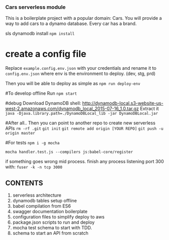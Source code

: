 ### Cars serverless module
This is a boilerplate project with a popular domain: Cars.
You will provide a way to add cars to a dynamo database. Every car has a brand.


sls dynamodb install
`npm install`

# create a config file
Replace `example.config.env.json` with your credentials and rename it to `config.env.json` where env is the environment to deploy. (dev, stg, prd)

Then you will be able to deploy as simple as `npm run deploy-env`

#To develop offline Run
`npm start`

#debug 
Download DynamoDB shell: http://dynamodb-local.s3-website-us-west-2.amazonaws.com/dynamodb_local_2015-07-16_1.0.tar.gz 
Extract it
`java -Djava.library.path=./DynamoDBLocal_lib -jar DynamoDBLocal.jar`


#After all..
Then you can point to another repo to create new serverless APIs
`rm -rf .git`
`git init`
`git remote add origin [YOUR REPO]`
`git push -u origin master`


#For tests
`npm i -g mocha`

`mocha handler.test.js --compilers js:babel-core/register`



if something goes wrong  mid process. finish any process listening port 300 with:
`fuser -k -n tcp 3000`

## CONTENTS ##
1. serverless architecture
2. dynamodb tables setup offline
3. babel compilation from ES6
4. swagger documentation boilerplate
5. configuration files to simplify deploy to aws
6. package.json scripts to run and deploy
7. mocha test schema to start with TDD.
8. schema to start an API from scratch

